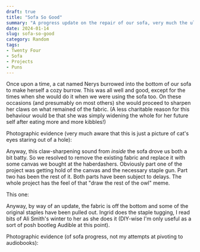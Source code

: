 ```yaml
---
draft: true
title: "Sofa So Good"
summary: "A progress update on the repair of our sofa, very much the ultimate lazy Sunday job."
date: 2024-01-14
slug: sofa-so-good
category: Random
tags:
- Twenty Four
- Sofa
- Projects
- Puns
---
```


Once upon a time, a cat named Nerys burrowed into the bottom of our sofa to make herself a cozy burrow. This was all well and good, except for the times when she would do it when we were using the sofa too. On these occasions (and presumably on most others) she would proceed to sharpen her claws on what remained of the fabric. (A less charitable reason for this behaviour would be that she was simply widening the whole for her future self after eating more and more kibbles!)

Photographic evidence (very much aware that this is just a picture of cat's eyes staring out of a hole):

Anyway, this claw-sharpening sound from *inside* the sofa drove us both a bit batty. So we resolved to remove the existing fabric and replace it with some canvas we bought at the haberdashers. Obviously part one of the project was getting hold of the canvas and the necessary staple gun. Part two has been the rest of it. Both parts have been subject to delays. The whole project has the feel of that "draw the rest of the owl" meme.

This one:

Anyway, by way of an update, the fabric is off the bottom and some of the original staples have been pulled out. Ingrid does the staple tugging, I read bits of Ali Smith's winter to her as she does it (DIY-wise I'm only useful as a sort of posh bootleg Audible at this point).

Photographic evidence (of sofa progress, not my attempts at pivoting to audiobooks):
